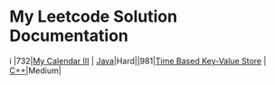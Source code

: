 # My Leetcode Solution Documentation
i
|732|[My Calendar III](https://leetcode.com/problems/my-calendar-iii/) | [Java](./algorithms/java/myCalendarIii/MyCalendarIii.java)|Hard||981|[Time Based Key-Value Store](https://leetcode.com/problems/time-based-key-value-store/) | [C++](./algorithms/java/timeBasedKeyValueStore/TimeBasedKeyValueStore.java)|Medium|
